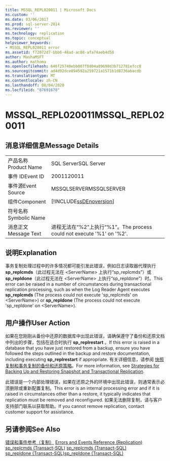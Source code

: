 ```yaml
---
title: MSSQL_REPL020011 | Microsoft Docs
ms.custom: ''
ms.date: 03/06/2017
ms.prod: sql-server-2014
ms.reviewer: ''
ms.technology: replication
ms.topic: conceptual
helpviewer_keywords:
- MSSQL_REPL020011 error
ms.assetid: f72072d7-bbb6-48ad-ac88-afa74aeb4d58
author: MashaMSFT
ms.author: mathoma
ms.openlocfilehash: 646f25740ebb007f8d04a89690d3b712781efcc8
ms.sourcegitcommit: ad4d92dce894592a259721a1571b1d8736abacdb
ms.translationtype: MT
ms.contentlocale: zh-CN
ms.lasthandoff: 08/04/2020
ms.locfileid: "87691678"
---
```

# <a name="mssql_repl020011"></a><span data-ttu-id="e1088-102">MSSQL_REPL020011</span><span class="sxs-lookup"><span data-stu-id="e1088-102">MSSQL_REPL020011</span></span>
    
## <a name="message-details"></a><span data-ttu-id="e1088-103">消息详细信息</span><span class="sxs-lookup"><span data-stu-id="e1088-103">Message Details</span></span>  
  
|||  
|-|-|  
|<span data-ttu-id="e1088-104">产品名称</span><span class="sxs-lookup"><span data-stu-id="e1088-104">Product Name</span></span>|<span data-ttu-id="e1088-105">SQL Server</span><span class="sxs-lookup"><span data-stu-id="e1088-105">SQL Server</span></span>|  
|<span data-ttu-id="e1088-106">事件 ID</span><span class="sxs-lookup"><span data-stu-id="e1088-106">Event ID</span></span>|<span data-ttu-id="e1088-107">20011</span><span class="sxs-lookup"><span data-stu-id="e1088-107">20011</span></span>|  
|<span data-ttu-id="e1088-108">事件源</span><span class="sxs-lookup"><span data-stu-id="e1088-108">Event Source</span></span>|<span data-ttu-id="e1088-109">MSSQLSERVER</span><span class="sxs-lookup"><span data-stu-id="e1088-109">MSSQLSERVER</span></span>|  
|<span data-ttu-id="e1088-110">组件</span><span class="sxs-lookup"><span data-stu-id="e1088-110">Component</span></span>|[!INCLUDE[ssDEnoversion](../../includes/ssdenoversion-md.md)]|  
|<span data-ttu-id="e1088-111">符号名称</span><span class="sxs-lookup"><span data-stu-id="e1088-111">Symbolic Name</span></span>||  
|<span data-ttu-id="e1088-112">消息正文</span><span class="sxs-lookup"><span data-stu-id="e1088-112">Message Text</span></span>|<span data-ttu-id="e1088-113">进程无法在“%2”上执行“%1”。</span><span class="sxs-lookup"><span data-stu-id="e1088-113">The process could not execute '%1' on '%2'.</span></span>|  
  
## <a name="explanation"></a><span data-ttu-id="e1088-114">说明</span><span class="sxs-lookup"><span data-stu-id="e1088-114">Explanation</span></span>  
 <span data-ttu-id="e1088-115">事务复制处理过程中的许多情况都可能引发此错误，例如日志读取器代理执行 **sp_replcmds**（此过程无法在 \<ServerName> 上执行“sp_replcmds”）或 **sp_repldone**（此过程无法在 \<ServerName> 上执行“sp_repldone”）时。</span><span class="sxs-lookup"><span data-stu-id="e1088-115">This error can be raised in a number of circumstances during transactional replication processing, such as when the Log Reader Agent executes **sp_replcmds** (The process could not execute 'sp_replcmds' on \<ServerName>) or **sp_repldone** (The process could not execute 'sp_repldone' on \<ServerName>).</span></span>  
  
## <a name="user-action"></a><span data-ttu-id="e1088-116">用户操作</span><span class="sxs-lookup"><span data-stu-id="e1088-116">User Action</span></span>  
 <span data-ttu-id="e1088-117">如果在您刚刚从备份中还原的数据库中出现此错误，请确保遵守了备份和还原文档中列出的步骤，包括在适合时执行 **sp_replrestart** 。</span><span class="sxs-lookup"><span data-stu-id="e1088-117">If this error is raised in a database that you have just restored from a backup, ensure you have followed the steps outlined in the backup and restore documentation, including executing **sp_replrestart** if appropriate.</span></span> <span data-ttu-id="e1088-118">有关详细信息，请参阅 [快照复制和事务复制的备份和还原策略](administration/strategies-for-backing-up-and-restoring-snapshot-and-transactional-replication.md)。</span><span class="sxs-lookup"><span data-stu-id="e1088-118">For more information, see [Strategies for Backing Up and Restoring Snapshot and Transactional Replication](administration/strategies-for-backing-up-and-restoring-snapshot-and-transactional-replication.md).</span></span>  
  
 <span data-ttu-id="e1088-119">此错误是一个内部处理错误，如果在还原之外的环境中出现此错误，则通常表示必须删除或重新配置复制。</span><span class="sxs-lookup"><span data-stu-id="e1088-119">This error is an internal processing error and if it is raised in circumstances other than a restore, it typically indicates that replication must be removed and reconfigured.</span></span> <span data-ttu-id="e1088-120">如果无法删除复制，请与客户支持部门联系以获取帮助。</span><span class="sxs-lookup"><span data-stu-id="e1088-120">If you cannot remove replication, contact customer support for assistance.</span></span>  
  
## <a name="see-also"></a><span data-ttu-id="e1088-121">另请参阅</span><span class="sxs-lookup"><span data-stu-id="e1088-121">See Also</span></span>  
 <span data-ttu-id="e1088-122">[错误和事件参考（复制）](errors-and-events-reference-replication.md) </span><span class="sxs-lookup"><span data-stu-id="e1088-122">[Errors and Events Reference &#40;Replication&#41;](errors-and-events-reference-replication.md) </span></span>  
 <span data-ttu-id="e1088-123">[sp_replcmds (Transact-SQL)](/sql/relational-databases/system-stored-procedures/sp-replcmds-transact-sql) </span><span class="sxs-lookup"><span data-stu-id="e1088-123">[sp_replcmds &#40;Transact-SQL&#41;](/sql/relational-databases/system-stored-procedures/sp-replcmds-transact-sql) </span></span>  
 [<span data-ttu-id="e1088-124">sp_repldone (Transact-SQL)</span><span class="sxs-lookup"><span data-stu-id="e1088-124">sp_repldone &#40;Transact-SQL&#41;</span></span>](/sql/relational-databases/system-stored-procedures/sp-repldone-transact-sql)  
  
  
